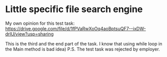 # Little specific file search engine

My own opinion for this test task: 
https://drive.google.com/file/d/1fPVaRwXoOq4aoBptsuQF7--ixDW-drlU/view?usp=sharing

This is the third and the end part of the task. I know that using while loop in the Main method is bad idea)
P.S. The test task was rejected by employer.
